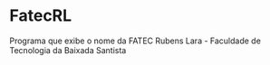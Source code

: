 # FatecRL
Programa que exibe o nome da FATEC Rubens Lara - Faculdade de Tecnologia da Baixada Santista
